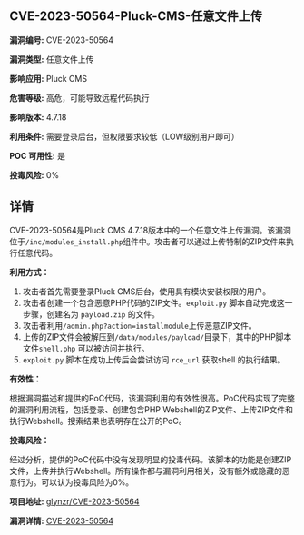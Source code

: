 ## CVE-2023-50564-Pluck-CMS-任意文件上传

**漏洞编号:** CVE-2023-50564

**漏洞类型:** 任意文件上传

**影响应用:** Pluck CMS

**危害等级:** 高危，可能导致远程代码执行

**影响版本:** 4.7.18

**利用条件:** 需要登录后台，但权限要求较低（LOW级别用户即可）

**POC 可用性:** 是

**投毒风险:** 0%

## 详情

CVE-2023-50564是Pluck CMS 4.7.18版本中的一个任意文件上传漏洞。该漏洞位于`/inc/modules_install.php`组件中。攻击者可以通过上传特制的ZIP文件来执行任意代码。

**利用方式：**

1.  攻击者首先需要登录Pluck CMS后台，使用具有模块安装权限的用户。
2.  攻击者创建一个包含恶意PHP代码的ZIP文件。`exploit.py` 脚本自动完成这一步骤，创建名为 `payload.zip` 的文件。
3.  攻击者利用`/admin.php?action=installmodule`上传恶意ZIP文件。
4.  上传的ZIP文件会被解压到`/data/modules/payload/`目录下，其中的PHP脚本文件`shell.php` 可以被访问并执行。
5.  `exploit.py` 脚本在成功上传后会尝试访问 `rce_url` 获取shell 的执行结果。

**有效性：**

根据漏洞描述和提供的PoC代码，该漏洞利用的有效性很高。PoC代码实现了完整的漏洞利用流程，包括登录、创建包含PHP Webshell的ZIP文件、上传ZIP文件和执行Webshell。搜索结果也表明存在公开的PoC。

**投毒风险：**

经过分析，提供的PoC代码中没有发现明显的投毒代码。该脚本的功能是创建ZIP文件，上传并执行Webshell。所有操作都与漏洞利用相关，没有额外或隐藏的恶意行为。可以认为投毒风险为0%。


**项目地址:** [glynzr/CVE-2023-50564](https://github.com/glynzr/CVE-2023-50564)

**漏洞详情:** [CVE-2023-50564](https://nvd.nist.gov/vuln/detail/CVE-2023-50564)